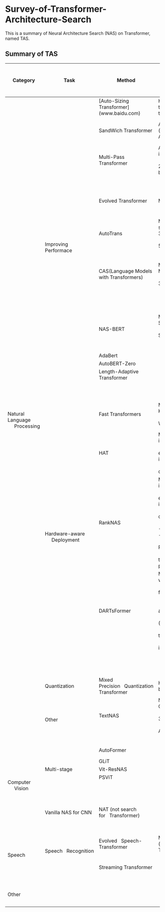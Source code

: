 # Survey-of-Transformer-Architecture-Search

This is a summary of Neural Architecture Search (NAS) on Transformer, named TAS.
## Summary of TAS
<table>
<thead>
  <tr>
    <th>Category</th>
    <th>Task</th>
    <th>Method</th>
    <th>Search Space<br>&nbsp;&nbsp;&nbsp;&nbsp;&nbsp;(3-level: Hyperparameter-level, Module-level, Architecture-level)</th>
    <th>Search Strategy&nbsp;&nbsp;&nbsp;&amp; Performance Estimation</th>
    <th>Publication</th>
  </tr>
</thead>
<tbody>
  <tr>
    <td rowspan="26">Natural Language<br>&nbsp;&nbsp;&nbsp;&nbsp;&nbsp;Processing</td>
    <td rowspan="16">Improving Performace</td>
    <td>[Auto-Sizing  Transformer](www.baidu.com)</td>
    <td>H-level:&nbsp;&nbsp;&nbsp;Auto reducing the size of model in training</td>
    <td>Gradient optimization&nbsp;&nbsp;&nbsp;&amp; Train a supermodel </td>
    <td>arxiv 2019-10</td>
  </tr>
  <tr>
    <td>SandWich Transformer</td>
    <td>A-level: The permutation (order) of FFN and Self-Attention</td>
    <td>Random search &amp; Sample solutions, train and&nbsp;&nbsp;&nbsp;evaluate them</td>
    <td>arxiv 2020-4</td>
  </tr>
  <tr>
    <td>Multi-Pass Transformer</td>
    <td>A-level: information flow in&nbsp;&nbsp;&nbsp;Encoders<br>&nbsp;&nbsp;&nbsp;&nbsp;&nbsp;(1. multi-pass encoder 2. information flow between these encoders)</td>
    <td>Random search &amp; Sample solutions, train and&nbsp;&nbsp;&nbsp;evaluate them</td>
    <td>arxiv 2020-9</td>
  </tr>
  <tr>
    <td>　</td>
    <td>　</td>
    <td>　</td>
    <td>　</td>
  </tr>
  <tr>
    <td>Evolved Transformer</td>
    <td>M-level: cell search space</td>
    <td>EA &amp;&nbsp;&nbsp;&nbsp;Sample solutions, train them with early stopping&nbsp;&nbsp;&nbsp;for their evaluation</td>
    <td>arxiv 2017</td>
  </tr>
  <tr>
    <td>AutoTrans</td>
    <td>M-level: 1.cell search space&nbsp;&nbsp;&nbsp;2.activation 3.Norm<br>&nbsp;&nbsp;&nbsp;&nbsp;&nbsp;4.heads number 5.relative dimension</td>
    <td>RL&nbsp;&nbsp;&nbsp;&amp; Sample solutions in a&nbsp;&nbsp;&nbsp;supermodel <br>&nbsp;&nbsp;&nbsp;&nbsp;&nbsp;(one-shot method)</td>
    <td>arxiv 2020-9</td>
  </tr>
  <tr>
    <td>　</td>
    <td>　</td>
    <td>　</td>
    <td>　</td>
  </tr>
  <tr>
    <td>CAS(Language Models with Transformers)</td>
    <td>M-level: Modification:&nbsp;&nbsp;&nbsp;1.AddLinear<br>&nbsp;&nbsp;&nbsp;&nbsp;&nbsp;2.AddLSTM 3.FixSubset </td>
    <td> Coordinate architecture search &amp; Sample solution, fine-tune&nbsp;&nbsp;&nbsp;and evaluate them</td>
    <td>arxiv 2019-10</td>
  </tr>
  <tr>
    <td>　</td>
    <td>　</td>
    <td>　</td>
    <td>　</td>
  </tr>
  <tr>
    <td>　</td>
    <td>　</td>
    <td>　</td>
    <td>　</td>
  </tr>
  <tr>
    <td>NAS-BERT</td>
    <td>M-level: 1.Embedding Size 2.heads&nbsp;&nbsp;&nbsp;number <br>&nbsp;&nbsp;&nbsp;&nbsp;&nbsp;3.Hidden Size 4. SepConv 3 5 7 <br>&nbsp;&nbsp;&nbsp;&nbsp;&nbsp;5. Identity</td>
    <td>Direct&nbsp;&nbsp;&nbsp;sample (selection) &amp;&nbsp;&nbsp;&nbsp;Sample solutions in a supermodel <br>&nbsp;&nbsp;&nbsp;&nbsp;&nbsp;(one-shot method) and performance approximation</td>
    <td>arixv 2021-5</td>
  </tr>
  <tr>
    <td>AdaBert</td>
    <td>　</td>
    <td>　</td>
    <td>arxiv 2021-1</td>
  </tr>
  <tr>
    <td>AutoBERT-Zero</td>
    <td>　</td>
    <td>　</td>
    <td>arxiv 2021-7</td>
  </tr>
  <tr>
    <td>Length-Adaptive Transformer</td>
    <td>　</td>
    <td>　</td>
    <td>arxiv 2021-6</td>
  </tr>
  <tr>
    <td>　</td>
    <td>　</td>
    <td>　</td>
    <td>　</td>
  </tr>
  <tr>
    <td>　</td>
    <td>　</td>
    <td>　</td>
    <td>　</td>
  </tr>
  <tr>
    <td rowspan="7">Hardware-aware <br>&nbsp;&nbsp;&nbsp;&nbsp;&nbsp;Deployment</td>
    <td> Fast Transformers</td>
    <td>M-level:1.Dimension of Q K V 2.&nbsp;&nbsp;&nbsp;heads number<br>&nbsp;&nbsp;&nbsp;&nbsp;&nbsp;3. LN mean value 4. Width of depth of FFN </td>
    <td>Sampling&nbsp;&nbsp;&nbsp;distribution optimization &amp;&nbsp;&nbsp;&nbsp;Sample solutions in a supermodel <br>&nbsp;&nbsp;&nbsp;&nbsp;&nbsp;(one-shot method)</td>
    <td>arxiv 2020-8</td>
  </tr>
  <tr>
    <td>HAT</td>
    <td>M-level: 1. Layer num in&nbsp;&nbsp;&nbsp;encoder/decoder<br>&nbsp;&nbsp;&nbsp;&nbsp;&nbsp;2. Dimension of embedding, hidden layer in FFN and  heads number<br>&nbsp;&nbsp;&nbsp;&nbsp;&nbsp;3.Arbitrary encoder-decoder attention (Link) </td>
    <td>EA&nbsp;&nbsp;&nbsp;&amp; Sample solutions in a supermodel (one-shot method)<br>&nbsp;&nbsp;&nbsp;&nbsp;&nbsp;and surrogate hareware predictor</td>
    <td>arxiv 2020-5</td>
  </tr>
  <tr>
    <td>RankNAS</td>
    <td>M-level: 1. Layer num in&nbsp;&nbsp;&nbsp;encoder/decoder<br>&nbsp;&nbsp;&nbsp;&nbsp;&nbsp;2. Dimension of embedding, hidden layer in FFN and  heads number<br>&nbsp;&nbsp;&nbsp;&nbsp;&nbsp;3.Arbitrary encoder-decoder attention (Link) <br>&nbsp;&nbsp;&nbsp;&nbsp;&nbsp;---------------------Extra to HAT ---------------<br>&nbsp;&nbsp;&nbsp;&nbsp;&nbsp;4. Norm type(Pre-LN, Post-LN)<br>&nbsp;&nbsp;&nbsp;&nbsp;&nbsp;5.RPR Len [8,12,16] ( the maximum relative position Representations)</td>
    <td>Random&nbsp;&nbsp;&nbsp;search/EA &amp; Sample&nbsp;&nbsp;&nbsp;solutions in a supermodel (one-shot method)<br>&nbsp;&nbsp;&nbsp;&nbsp;&nbsp; and rank and select them by the  ranking model</td>
    <td>arxiv 2021-9</td>
  </tr>
  <tr>
    <td>DARTsFormer</td>
    <td>M-level: •  Standard Conv w × 1: for w in 3, 5, 7,&nbsp;&nbsp;&nbsp;11.<br>&nbsp;&nbsp;&nbsp;&nbsp;&nbsp;• Dynamic Conv w × 1: for w in 3, 7, 11, 15.<br>&nbsp;&nbsp;&nbsp;&nbsp;&nbsp;• Self Attention; • FFN.<br>&nbsp;&nbsp;&nbsp;&nbsp;&nbsp;• Cross Attention: Only available to decoder.<br>&nbsp;&nbsp;&nbsp;&nbsp;&nbsp;• Gated Linear Unit (GLU).<br>&nbsp;&nbsp;&nbsp;&nbsp;&nbsp;• Zero: Return a zero tensor of the input size.<br>&nbsp;&nbsp;&nbsp;&nbsp;&nbsp;• Identity: Return the input.</td>
    <td>Gradient&nbsp;&nbsp;&nbsp;optimization (Multi-split reversible network for reducing memory)<br>&nbsp;&nbsp;&nbsp;&nbsp;&nbsp;&amp; Train a&nbsp;&nbsp;&nbsp;supermodel </td>
    <td>arxiv 2021-5</td>
  </tr>
  <tr>
    <td>　</td>
    <td>　</td>
    <td>　</td>
    <td>　</td>
  </tr>
  <tr>
    <td>　</td>
    <td>　</td>
    <td>　</td>
    <td>　</td>
  </tr>
  <tr>
    <td>　</td>
    <td>　</td>
    <td>　</td>
    <td>　</td>
  </tr>
  <tr>
    <td>Quantization</td>
    <td>Mixed Precision&nbsp;&nbsp;&nbsp;Quantization Transformer</td>
    <td>H-level:&nbsp;&nbsp;&nbsp;1-bit, 2-bit, 4-bit and 8-bit</td>
    <td>Gradient optimization&nbsp;&nbsp;&nbsp;&amp; Train a supermodel </td>
    <td> ICASSP 2021</td>
  </tr>
  <tr>
    <td rowspan="2">Other</td>
    <td>TextNAS</td>
    <td>Not Transformer: 1. Convolutional Layers<br>&nbsp;&nbsp;&nbsp;&nbsp;&nbsp;2.Recurrent Layers 3.Pooling Layers<br>&nbsp;&nbsp;&nbsp;&nbsp;&nbsp;4.Multi-Head Self-Attention Layers</td>
    <td>RL&nbsp;&nbsp;&nbsp;same as ENAS &amp; Sample&nbsp;&nbsp;&nbsp;solutions in a supermodel <br>&nbsp;&nbsp;&nbsp;&nbsp;&nbsp;(one-shot method)</td>
    <td>AAAI 2020</td>
  </tr>
  <tr>
    <td>　</td>
    <td>　</td>
    <td>　</td>
    <td>　</td>
  </tr>
  <tr>
    <td rowspan="9">Computer <br>&nbsp;&nbsp;&nbsp;&nbsp;&nbsp;Vision</td>
    <td>　</td>
    <td>AutoFormer</td>
    <td>　</td>
    <td>　</td>
    <td>arxiv 2021-7 (ICCV)</td>
  </tr>
  <tr>
    <td>　</td>
    <td>GLiT</td>
    <td>　</td>
    <td>　</td>
    <td>arxiv 2021-8</td>
  </tr>
  <tr>
    <td>Multi-stage</td>
    <td>Vit-ResNAS</td>
    <td>　</td>
    <td>　</td>
    <td>arxiv 2021-9</td>
  </tr>
  <tr>
    <td>　</td>
    <td>PSViT</td>
    <td>　</td>
    <td>　</td>
    <td>arxiv 2021-8</td>
  </tr>
  <tr>
    <td>　</td>
    <td>　</td>
    <td>　</td>
    <td>　</td>
    <td>　</td>
  </tr>
  <tr>
    <td>　</td>
    <td>　</td>
    <td>　</td>
    <td>　</td>
    <td>　</td>
  </tr>
  <tr>
    <td>　</td>
    <td>　</td>
    <td>　</td>
    <td>　</td>
    <td>　</td>
  </tr>
  <tr>
    <td>Vanilla NAS for CNN</td>
    <td>NAT (not search for&nbsp;&nbsp;&nbsp;Transformer)</td>
    <td>　</td>
    <td>　</td>
    <td>PAMI 2021 </td>
  </tr>
  <tr>
    <td>　</td>
    <td>　</td>
    <td>　</td>
    <td>　</td>
    <td>　</td>
  </tr>
  <tr>
    <td rowspan="3">Speech</td>
    <td rowspan="2">Speech&nbsp;&nbsp;&nbsp;Recognition</td>
    <td>Evolved&nbsp;&nbsp;&nbsp;Speech-Transformer</td>
    <td>M-level:&nbsp;&nbsp;&nbsp;cell space (same as Evolved Transformer) </td>
    <td>EA&nbsp;&nbsp;&nbsp;&amp; Sample solutions&nbsp;&nbsp;&nbsp;and  progressive dynamic hurdles (early&nbsp;&nbsp;&nbsp;stopping)</td>
    <td>INTERSPEECH 2020</td>
  </tr>
  <tr>
    <td>Streaming Transformer</td>
    <td>　</td>
    <td>　</td>
    <td>arxiv 2020-11</td>
  </tr>
  <tr>
    <td>　</td>
    <td>　</td>
    <td>　</td>
    <td>　</td>
    <td>　</td>
  </tr>
  <tr>
    <td rowspan="3">Other</td>
    <td>　</td>
    <td>　</td>
    <td>　</td>
    <td>　</td>
    <td>　</td>
  </tr>
  <tr>
    <td>　</td>
    <td>　</td>
    <td>　</td>
    <td>　</td>
    <td>　</td>
  </tr>
  <tr>
    <td>　</td>
    <td>　</td>
    <td>　</td>
    <td>　</td>
    <td>　</td>
  </tr>
</tbody>
</table>
